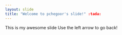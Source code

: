 ```yaml
---
layout: slide
title: "Welcome to pchegoor's slide!" :tada:
---
```

This is my awesome slide
Use the left arrow to go back!
